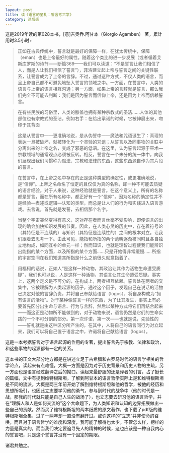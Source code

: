 ```yaml
---
layout: post
title: 读《语言的圣礼：誓言考古学》
category: 读后感
---
```

这是2019年读的第028本书，[意]吉奥乔.阿甘本（Giorgio Agamben） 著，累计用时3.5小时+

>正如在古典传统中，誓言就是最好的保障一样，在犹太传统中，保障（eman）也是上帝最好的属性。随着这个类比的进一步发展（或者循着艾斯库罗斯的诗节——断篇369——我们可以读道：“不是誓言让我们相信了人，而是人让我们相信了誓言”），菲洛建立起上帝与誓言之间的关键性联系，让誓言成为了上帝的言辞。不过，通过这种方式，不仅人类的语言，而且上帝自己都不可避免地坠入誓言的领域之中。一方面，在誓言中，人类的语言与上帝的语言相互沟通；另一方面，如果上帝的言辞就是誓言，那么我们完全不可能去判断：我们是因为誓言而信仰上帝，还是因为上帝而信赖誓言。

>在有些民族的习俗里，人类的膝盖也拥有某种宗教式的圣洁……人体的其他部位也有宗教式的圣洁，例如右手：在给出承诺的时候，它被伸展出来，吻印于其背面

>这是从誓言中——更准确地说，是从伪誓中——魔法和咒语诞生了：真理的表达一旦被破坏，就被转化为一个灵验的咒诅；从誓言以及同事物的关联中分离出来的上帝之名，变成了邪恶的低语。在这里，认为誓言起源于巫术—宗教领域的通常观点必须被反转。相反，誓言在一个未分的统一体中，向我们展现出我们习惯称为魔法、宗教和法律的东西，这些东西源自作为其片段的誓言。

>在誓言中，在上帝之名中存在的正是这种类型的确定性，或更准确地说，是“信仰”。上帝之名命名了恒定的且仅仅为真的名称，即一种不可能去质疑的语言经验。对于人来说，这种经验就是誓言。在这个意义上，所有的名称都是誓言，而在所有名称中，都正好有一个“信仰”，因为名称的确定性并不是经验—表述或逻辑—认知的类型，而总是让人们的行为和实践进入语言游戏。去言说，首先就是发誓，去相信那个名字。

>当整个宇宙突然变得有意义，这对存在者而言丝毫不受影响，即便语言的出现的确会加快知识发展的节奏。因此，在人类心灵的历史中，存在着符号论（其特征是不连续的）与知识（其特征是连续性的）之间的根本对立。让我们跟着去思考一下。由此可见，能指和所指的两个范畴逐渐被同时且各自独立地构成，如同互补的单元一样；然而知识，也就是理智过程使我们能辨识出能指的某个方面，以及所指的某个方面……只是开始得非常缓慢……所指的宇宙空间在我们知道其所指是什么之前很久就意指着了。

>用福柯的话说，正如人“是这样一种动物，其政治让其作为活物生命遭受质疑”，我们也可以说，人是这样一种活物，其语言让其生命遭受质疑。事实上，这两个定义是不可分的，在构成上，两者相互依赖。誓言处在两者的交集中，它被理解为人类起源的因子，通过这个因子，发现自己在说话的活物已决定对他的言辞负责，并将自己奉献给语言（logos），将自身构成为“拥有语言的活物”。对于某种像誓言一样的东西，为了让其发生，事实上有必要首先区分出生命与语言、行为与言辞，然后以某种方式将它们再结合起来——而这正是动物所不能做到的，对于动物来说，语言仍然是它们的生命实践的一个不可分割的部分。第一次许诺，第一次——也就是说，先验性的——誓礼就是由这种区分所产生的，在其中，人将自己的语言同行为对立起来，我们可以将自己置于语言之中，许诺将自己献给语言（logos）。

这是一本考据誓言对于语言起源的作用的专著，提出誓言先于宗教、法律和政治，和这些事物的起源都有一定的关系。

这本书的正文大部分地方都是在讲述立足于古希腊和古罗马时代的语言学相关的哲学论点，读起来有点难懂，大概一方面是因为对于历史背景和历史人物的生疏，另一方面也是语言经过翻译之后的拗口。读起来最舒服的还是译者的引言，占了挺长的篇幅，文中有提到维特根斯坦，了解到阿甘本的语言哲学实际上是和维特根斯坦是不同的流派。大概是两三年前开始了解到维特根斯坦和他的哲学，被他的经历和思想所吸引，也因此立志要学习他的勇气，参与到时代的战争中（他的时代是一战，那我的时代就只能是自己人生的战场了），也立志要去研习他的语言哲学，并在“理解人和人是如何交流的”这个大命题下，为人类知识和认知的边界拓展做出一些自己的贡献。然而买了维特根斯坦的两本纸质的原文著作，也下载了pdf版的维特根斯坦全集，过了一两年却一直没有翻开过。或许这样的“立志”并非使命的召唤，而且对于语言哲学的难度和深度，我可能了解得也太少。不管怎么样，榜样的力量是真实的，而当我们决定要追寻先人的精神的时候，这也应该是一种自我内心的誓言吧，只是这个誓言并没有一个固定的期限。

诸君共勉之。